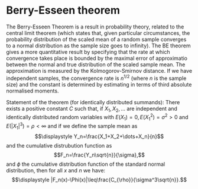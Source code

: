 # Berry-Esseen theorem

The Berry-Esseen Theorem is a result in probability theory, related to the central limit theorem (which states that, given particular circumstances, the probability distribution of the scaled mean of a random sample converges to a normal distribution as the sample size goes to infinity). The BE theorem gives a more quantitative result by specifying that the rate at which convergence takes place is bounded by the maximal error of approximatio between the normal and true distribution of the scaled sample mean. The approximation is measured by the Kolmogorov-Smirnov distance. If we have independent samples, the convergence rate is $n^{1/2}$ (where $n$ is the sample size) and the constant is determined by estimating in terms of third absolute normalised moments.

Statement of the theorem (for identically distributed summands):
There exists a positive constant $C$ such that, if $X_1, X_2, \dots$ are independent and identically distributed random variables with $E(X_1)=0, E(X_1^2)=\sigma^2>0$ and $E(|X_1|^3)=\rho<\infty$ and if we define the sample mean as $$\displaystyle Y_n=\frac{X_1+X_2+\dots+X_n}{n}$$ and the cumulative distrubution function as $$F_n=\frac{Y_n\sqrt{n}}{\sigma},$$ and $\phi$ the cumulative distribution function of the standard normal distribution, then for all $x$ and $n$ we have:
$$\displaystyle |F_n(x)-\Phi(x)|\leq\frac{C_{\rho}}{\sigma^3\sqrt{n}}.$$